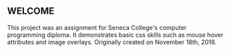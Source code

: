 ## WELCOME
This project was an assignment for Seneca College's computer programming diploma. It demonstrates basic css skills such as mouse hover attributes and image overlays. Originally created on November 18th, 2018.

